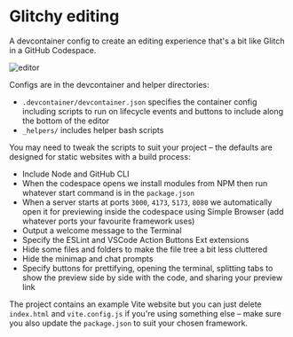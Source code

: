 # Glitchy editing

A devcontainer config to create an editing experience that's a bit like Glitch in a GitHub Codespace.

![editor](https://github.com/user-attachments/assets/d6f2f5f0-eb7f-4b54-aefe-6d69e5eaaaf3)

Configs are in the devcontainer and helper directories:

* `.devcontainer/devcontainer.json` specifies the container config including scripts to run on lifecycle events and buttons to include along the bottom of the editor
* `_helpers/` includes helper bash scripts

You may need to tweak the scripts to suit your project – the defaults are designed for static websites with a build process:

* Include Node and GitHub CLI
* When the codespace opens we install modules from NPM then run whatever start command is in the `package.json`
* When a server starts at ports `3000`, `4173`, `5173`, `8080` we automatically open it for previewing inside the codespace using Simple Browser (add whatever ports your favourite framework uses)
* Output a welcome message to the Terminal
* Specify the ESLint and VSCode Action Buttons Ext extensions
* Hide some files and folders to make the file tree a bit less cluttered
* Hide the minimap and chat prompts
* Specify buttons for prettifying, opening the terminal, splitting tabs to show the preview side by side with the code, and sharing your preview link

The project contains an example Vite website but you can just delete `index.html` and `vite.config.js` if you're using something else – make sure you also update the `package.json` to suit your chosen framework.
